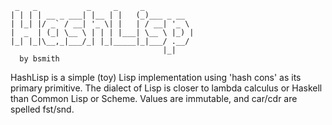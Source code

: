 ```
 _   _           _     _     _           
| | | | __ _ ___| |__ | |   (_)___ _ __  
| |_| |/ _` / __| '_ \| |   | / __| '_ \ 
|  _  | (_| \__ \ | | | |___| \__ \ |_) |
|_| |_|\__,_|___/_| |_|_____|_|___/ .__/ 
                                  |_|    
  by bsmith
```

HashLisp is a simple (toy) Lisp implementation using 'hash cons' as its primary
primitive.  The dialect of Lisp is closer to lambda calculus or Haskell than
Common Lisp or Scheme.  Values are immutable, and car/cdr are spelled fst/snd.
